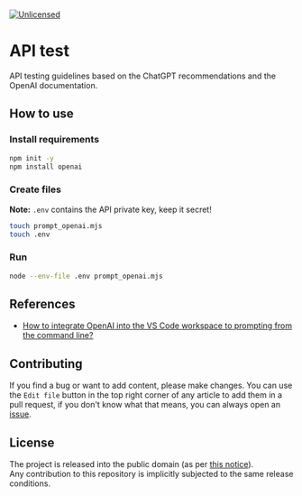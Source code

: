 <!-- markdownlint-disable MD033 MD041 -->
<!-- /* cspell:locale en */ -->
<!-- LTeX: language=en-US-->

<!-- source: https://raw.githubusercontent.com/r-lyeh-archived/AVA/refs/heads/master/README.md -->
<p align="left">
<br/>
<a href="http://unlicense.org/"><img alt="Unlicensed" src="https://img.shields.io/badge/license-Unlicense-blue.svg?style=plastic"/></a>
<br/>
</p>

# API test

API testing guidelines based on the ChatGPT recommendations and the OpenAI documentation.

## How to use

### Install requirements

```bash
npm init -y
npm install openai
```

### Create files

**Note:** `.env` contains the API private key, keep it secret!

```bash
touch prompt_openai.mjs
touch .env
```

### Run

```bash
node --env-file .env prompt_openai.mjs
```

## References

- [How to integrate OpenAI into the VS Code workspace to prompting from the command line?](../docs/guide.md)

## Contributing

If you find a bug or want to add content, please make changes. You can use the `Edit file` button in the top right corner of any article to add them in a pull request, if you don't know what that means, you can always open an [issue](https://github.com/o-leksandr/markdown-resume-template/issues/new).

## License

The project is released into the public domain (as per [this notice](LICENSE)).<br/>
Any contribution to this repository is implicitly subjected to the same release conditions.